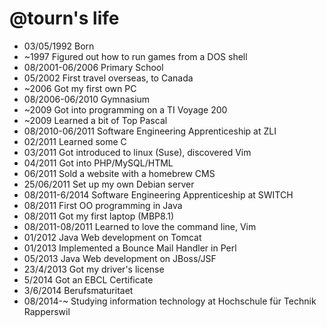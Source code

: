 @tourn's life
===============

- 03/05/1992 Born
- ~1997 Figured out how to run games from a DOS shell
- 08/2001-06/2006 Primary School
- 05/2002 First travel overseas, to Canada
- ~2006 Got my first own PC
- 08/2006-06/2010 Gymnasium
- ~2009 Got into programming on a TI Voyage 200
- ~2009 Learned a bit of Top Pascal
- 08/2010-06/2011 Software Engineering Apprenticeship at ZLI
- 02/2011 Learned some C
- 03/2011 Got introduced to linux (Suse), discovered Vim
- 04/2011 Got into PHP/MySQL/HTML
- 06/2011 Sold a website with a homebrew CMS
- 25/06/2011 Set up my own Debian server
- 08/2011-6/2014 Software Engineering Apprenticeship at SWITCH
- 08/2011 First OO programming in Java
- 08/2011 Got my first laptop (MBP8.1)
- 08/2011-08/2011 Learned to love the command line, Vim
- 01/2012 Java Web development on Tomcat
- 01/2013 Implemented a Bounce Mail Handler in Perl
- 05/2013 Java Web development on JBoss/JSF
- 23/4/2013 Got my driver's license
- 5/2014 Got an EBCL Certificate
- 3/6/2014 Berufsmaturitaet
- 08/2014-~ Studying information technology at Hochschule für Technik Rapperswil

